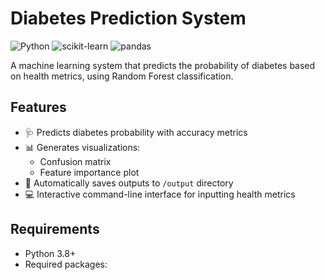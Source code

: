 # Diabetes Prediction System

![Python](https://img.shields.io/badge/Python-3.8%2B-blue)
![scikit-learn](https://img.shields.io/badge/scikit--learn-1.0.0%2B-orange)
![pandas](https://img.shields.io/badge/pandas-1.0.0%2B-brightgreen)

A machine learning system that predicts the probability of diabetes based on health metrics, using Random Forest classification.

## Features

- 🩺 Predicts diabetes probability with accuracy metrics
- 📊 Generates visualizations:
  - Confusion matrix
  - Feature importance plot
- 📂 Automatically saves outputs to `/output` directory
- 💻 Interactive command-line interface for inputting health metrics

## Requirements

- Python 3.8+
- Required packages: